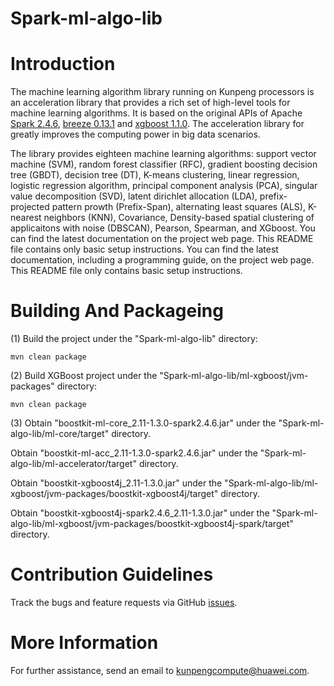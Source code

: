 # Spark-ml-algo-lib



Introduction
============

The machine learning algorithm library running on Kunpeng processors is an acceleration library that provides a rich set of high-level tools for machine learning algorithms. It is based on the original APIs of Apache [Spark 2.4.6](https://github.com/apache/spark/tree/v2.4.6), [breeze 0.13.1](https://github.com/scalanlp/breeze/tree/releases/v0.13.1) and [xgboost 1.1.0](https://github.com/dmlc/xgboost/tree/release_1.0.0). The acceleration library for greatly improves the computing power in big data scenarios.

The library provides eighteen machine learning algorithms: support vector machine (SVM), random forest classifier (RFC), gradient boosting decision tree (GBDT), decision tree (DT), K-means clustering, linear regression, logistic regression algorithm, principal component analysis (PCA), singular value decomposition (SVD), latent dirichlet allocation (LDA), prefix-projected pattern prowth (Prefix-Span), alternating least squares (ALS), K-nearest neighbors (KNN), Covariance, Density-based spatial clustering of applicaitons with noise (DBSCAN), Pearson, Spearman, and XGboost. You can find the latest documentation on the project web page. This README file contains only basic setup instructions.
You can find the latest documentation, including a programming guide, on the project web page. This README file only contains basic setup instructions.





Building And Packageing
====================

(1) Build the project under the "Spark-ml-algo-lib" directory:

    mvn clean package

(2) Build XGBoost project under the "Spark-ml-algo-lib/ml-xgboost/jvm-packages" directory:

    mvn clean package

(3) Obtain "boostkit-ml-core_2.11-1.3.0-spark2.4.6.jar" under the "Spark-ml-algo-lib/ml-core/target" directory.

   Obtain "boostkit-ml-acc_2.11-1.3.0-spark2.4.6.jar" under the "Spark-ml-algo-lib/ml-accelerator/target" directory.

   Obtain "boostkit-xgboost4j_2.11-1.3.0.jar" under the "Spark-ml-algo-lib/ml-xgboost/jvm-packages/boostkit-xgboost4j/target" directory.

   Obtain "boostkit-xgboost4j-spark2.4.6_2.11-1.3.0.jar" under the "Spark-ml-algo-lib/ml-xgboost/jvm-packages/boostkit-xgboost4j-spark/target" directory.


Contribution Guidelines
========

Track the bugs and feature requests via GitHub [issues](https://github.com/kunpengcompute/Spark-ml-algo-lib/issues).

More Information
========

For further assistance, send an email to kunpengcompute@huawei.com.
